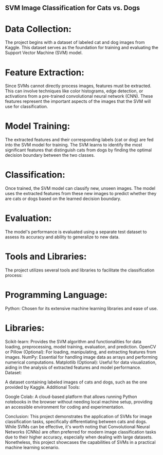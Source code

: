 ## SVM Image Classification for Cats vs. Dogs


# Data Collection:
The project begins with a dataset of labeled cat and dog images from Kaggle. This dataset serves as the foundation for training and evaluating the Support Vector Machine (SVM) model.

# Feature Extraction:
Since SVMs cannot directly process images, features must be extracted. This can involve techniques like color histograms, edge detection, or activations from a pre-trained convolutional neural network (CNN). These features represent the important aspects of the images that the SVM will use for classification.

# Model Training:
The extracted features and their corresponding labels (cat or dog) are fed into the SVM model for training. The SVM learns to identify the most significant features that distinguish cats from dogs by finding the optimal decision boundary between the two classes.

# Classification:
Once trained, the SVM model can classify new, unseen images. The model uses the extracted features from these new images to predict whether they are cats or dogs based on the learned decision boundary.

# Evaluation:
The model's performance is evaluated using a separate test dataset to assess its accuracy and ability to generalize to new data.

# Tools and Libraries:
The project utilizes several tools and libraries to facilitate the classification process:

# Programming Language:

 Python: Chosen for its extensive machine learning libraries and ease of use.

# Libraries:

Scikit-learn: Provides the SVM algorithm and functionalities for data loading, preprocessing, model training, evaluation, and prediction.
OpenCV or Pillow (Optional): For loading, manipulating, and extracting features from images.
NumPy: Essential for handling image data as arrays and performing numerical computations.
Matplotlib (Optional): Useful for data visualization, aiding in the analysis of extracted features and model performance.
Dataset:

A dataset containing labeled images of cats and dogs, such as the one provided by Kaggle.
Additional Tools:

Google Colab: A cloud-based platform that allows running Python notebooks in the browser without needing local machine setup, providing an accessible environment for coding and experimentation.

Conclusion:
This project demonstrates the application of SVMs for image classification tasks, specifically differentiating between cats and dogs. While SVMs can be effective, it's worth noting that Convolutional Neural Networks (CNNs) are often preferred for modern image classification tasks due to their higher accuracy, especially when dealing with large datasets. Nonetheless, this project showcases the capabilities of SVMs in a practical machine learning scenario.
